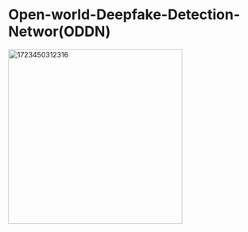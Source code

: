 # Open-world-Deepfake-Detection-Networ(ODDN)
<img width="350" alt="1723450312316" src="https://github.com/user-attachments/assets/44461f22-304a-45d1-804b-197a6c2fa154">
